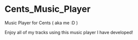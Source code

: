 # Cents_Music_Player
 Music Player for Cents ( aka me :D )

Enjoy all of my tracks using this music player I have developed!
